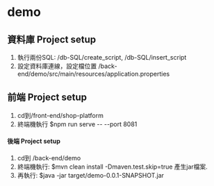 # demo
## 資料庫 Project setup 
1. 執行兩份SQL: /db-SQL/create_script, /db-SQL/insert_script  
2. 設定資料庫連線，設定檔位置 /back-end/demo/src/main/resources/application.properties  
## 前端 Project setup  
1. cd到/front-end/shop-platform  
2. 終端機執行 $npm run serve -- --port 8081  
#### 後端 Project setup  
1. cd到 /back-end/demo  
2. 終端機執行: $mvn clean install -Dmaven.test.skip=true 產生jar檔案. 
3. 再執行: $java -jar  target/demo-0.0.1-SNAPSHOT.jar 



